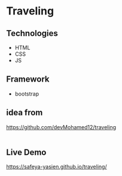 # Traveling

## Technologies

- HTML <br>
- CSS <br>
- JS <br>

## Framework

- bootstrap <br>

## idea from

https://github.com/devMohamed12/traveling
<br >
<br >

## Live Demo

https://safeya-yasien.github.io/traveling/
